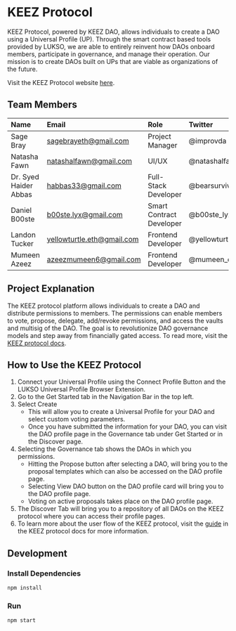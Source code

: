 # KEEZ Protocol

KEEZ Protocol, powered by KEEZ DAO, allows individuals to create a DAO using a Universal Profile (UP). Through the smart contract based tools provided by LUKSO, we are able to entirely reinvent how DAOs onboard members, participate in governance, and manage their operation. Our mission is to create DAOs built on UPs that are viable as organizations of the future.

Visit the KEEZ Protocol website [here](https://www.keezprotocol.io/).

## Team Members 

| Name           | Email   | Role    | Twitter
| :------------- | :------ | :------ | :------
| Sage Bray      | sagebrayeth@gmail.com | Project Manager | @improvda
| Natasha Fawn   | natashalfawn@gmail.com | UI/UX | @natashalfawn
| Dr. Syed Haider Abbas | habbas33@gmail.com | Full-Stack Developer | @bearsurvivor
| Daniel B00ste  | b00ste.lyx@gmail.com | Smart Contract Developer | @b00ste_lyx
| Landon Tucker   | yellowturtle.eth@gmail.com | Frontend Developer | @yellowturtle47
| Mumeen Azeez   | azeezmumeen6@gmail.com | Frontend Developer | @mumeen_official

## Project Explanation

The KEEZ protocol platform allows individuals to create a DAO and distribute permissions to members. The permissions can enable members to vote, propose, delegate, add/revoke permissions, and access the vaults and multisig of the DAO. The goal is to revolutionize DAO governance models and step away from financially gated access. To read more, visit the [KEEZ protocol docs](https://docs.keezprotocol.io/).

## How to Use the KEEZ Protocol

1. Connect your Universal Profile using the Connect Profile Button and the LUKSO Universal Profile Browser Extension.
2. Go to the Get Started tab in the Navigation Bar in the top left.
3. Select Create 
   - This will allow you to create a Universal Profile for your DAO and select custom voting parameters.
   - Once you have submitted the information for your DAO, you can visit the DAO profile page in the Governance tab under Get Started or in the Discover page.
4. Selecting the Governance tab shows the DAOs in which you permissions.
    - Hitting the Propose button after selecting a DAO, will bring you to the proposal templates which can also be accessed on the DAO profile page.
    - Selecting View DAO button on the DAO profile card will bring you to the DAO profile page.
    - Voting on active proposals takes place on the DAO profile page.
 5. The Discover Tab will bring you to a repository of all DAOs on the KEEZ protocol where you can access their profile pages. 
 6. To learn more about the user flow of the KEEZ protocol, visit the [guide](https://docs.keezprotocol.io/Guide/step-01) in the KEEZ protocol docs for more information.

                
         


## Development

### Install Dependencies

```bash
npm install
```

### Run

```bash
npm start
```
